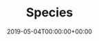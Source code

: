---
title: 'Species'
field: 'cg.species'
slug: 'cg-species'
description: 'Plant or animal species'
required: False
date: '2019-05-04T00:00:00+00:00'
---